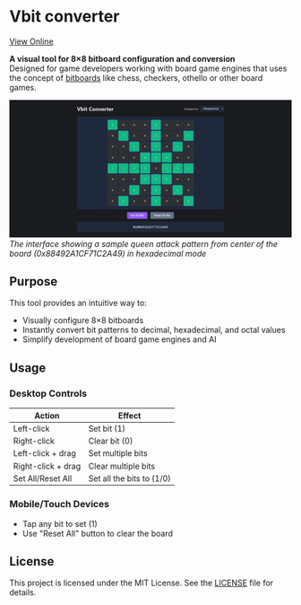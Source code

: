 # Vbit converter
[View Online](https://moody-Jazz.github.io/Vbit-converter) 

**A visual tool for 8×8 bitboard configuration and conversion**  
Designed for game developers working with board game engines that uses the concept of [bitboards](https://en.wikipedia.org/wiki/Bitboard) like chess, checkers, othello or other board games.

![Bitboard Visualizer Interface](displayimg.JPG)  
*The interface showing a sample queen attack pattern from center of the board (0x88492A1CF71C2A49) in hexadecimal mode*

## Purpose
This tool provides an intuitive way to:
- Visually configure 8×8 bitboards
- Instantly convert bit patterns to decimal, hexadecimal, and octal values
- Simplify development of board game engines and AI

## Usage

### Desktop Controls
| Action | Effect |
|--------|--------|
| Left-click | Set bit (1) |
| Right-click | Clear bit (0) |
| Left-click + drag | Set multiple bits |
| Right-click + drag | Clear multiple bits |
| Set All/Reset All | Set all the bits to (1/0) |

### Mobile/Touch Devices
- Tap any bit to set (1)
- Use "Reset All" button to clear the board

## License
This project is licensed under the MIT License. See the [LICENSE](LICENSE) file for details.
